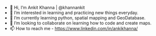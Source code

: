 - 👋 Hi, I’m Ankit Khanna | @khannankit
- 👀 I’m interested in learning and practicing new things everyday.
- 🌱 I’m currently learning python, spatial mapping and GeoDatabase.
- 💞️ I’m looking to collaborate on learning how to code and create maps.
- 📫 How to reach me - https://www.linkedin.com/in/ankikhanna/

<!---
khannankit/khannankit is a ✨ special ✨ repository because its `README.md` (this file) appears on your GitHub profile.
You can click the Preview link to take a look at your changes.
--->
